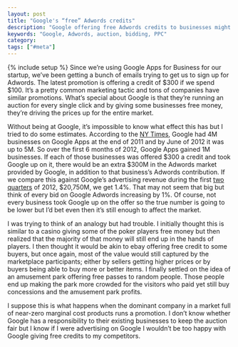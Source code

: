 ```yaml
---
layout: post
title: "Google's “free” Adwords credits"
description: "Google offering free Adwords credits to businesses might have some pretty large effects on the auction marketplace and drive bids up."
keywords: "Google, Adwords, auction, bidding, PPC"
category:
tags: ["#meta"]
---
```

{% include setup %}
Since we’re using Google Apps for Business for our startup, we’ve been getting a bunch of emails trying to get us to sign up for Adwords. The latest promotion is offering a credit of $300 if we spend $100. It’s a pretty common marketing tactic and tons of companies have similar promotions. What’s special about Google is that they’re running an auction for every single click and by giving some businesses free money, they’re driving the prices up for the entire market.

Without being at Google, it’s impossible to know what effect this has but I tried to do some estimates. According to the <a href="http://www.nytimes.com/2012/12/26/technology/google-apps-moving-onto-microsofts-business-turf.html?_r=0" target="_blank">NY Times</a>, Google had 4M businesses on Google Apps at the end of 2011 and by June of 2012 it was up to 5M. So over the first 6 months of 2012, Google Apps gained 1M businesses. If each of those businesses was offered $300 a credit and took Google up on it, there would be an extra $300M in the Adwords market provided by Google, in addition to that business’s Adwords contribution. If we compare this against Google’s advertising revenue during the first <a href="http://investor.google.com/financial/2012/tables.html" target="_blank">two quarters</a> of 2012, $20,750M, we get 1.4%. That may not seem that big but think of every bid on Google Adwords increasing by 1%. Of course, not every business took Google up on the offer so the true number is going to be lower but I’d bet even then it’s still enough to affect the market.

I was trying to think of an analogy but had trouble. I initially thought this is similar to a casino giving some of the poker players free money but then realized that the majority of that money will still end up in the hands of players. I then thought it would be akin to ebay offering free credit to some buyers, but once again, most of the value would still captured by the marketplace participants; either by sellers getting higher prices or by buyers being able to buy more or better items. I finally settled on the idea of an amusement park offering free passes to random people. Those people end up making the park more crowded for the visitors who paid yet still buy concessions and the amusement park profits.

I suppose this is what happens when the dominant company in a market full of near-zero marginal cost products runs a promotion. I don’t know whether Google has a responsibility to their existing businesses to keep the auction fair but I know if I were advertising on Google I wouldn’t be too happy with Google giving free credits to my competitors.
